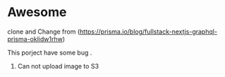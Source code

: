 # Awesome

clone and Change from
(https://prisma.io/blog/fullstack-nextjs-graphql-prisma-oklidw1rhw)

This porject have some bug .

1. Can not upload image to S3
